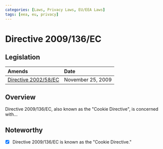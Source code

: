 ```yaml
---
categories: [Laws, Privacy Laws, EU/EEA Laws]
tags: [eea, eu, privacy]
---
```


# Directive 2009/136/EC

## Legislation

Amends | Date
:--- | :---
[Directive 2002/58/EC](/laws/directive-2002-58-ec.md) | November 25, 2009

## Overview

Directive 2009/136/EC, also known as the "Cookie Directive", is concerned with...

## Noteworthy

- [x] Directive 2009/136/EC is known as the "Cookie Directive."